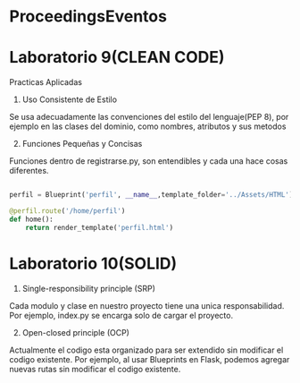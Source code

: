 # ProceedingsEventos

# Laboratorio 9(CLEAN CODE)
Practicas Aplicadas
1. Uso Consistente de Estilo

Se usa adecuadamente las convenciones del estilo del lenguaje(PEP 8), por ejemplo en las clases del dominio, como nombres, atributos y sus metodos

2. Funciones Pequeñas y Concisas

Funciones dentro de registrarse.py, son entendibles y cada una hace cosas diferentes.
```python

perfil = Blueprint('perfil', __name__,template_folder='../Assets/HTML')

@perfil.route('/home/perfil')
def home():
    return render_template('perfil.html')
```



# Laboratorio 10(SOLID)

1. Single-responsibility principle (SRP)

Cada modulo y clase en nuestro proyecto tiene una unica responsabilidad. Por ejemplo, index.py se encarga solo de cargar el proyecto.

2. Open-closed principle (OCP)

Actualmente el codigo esta organizado para ser extendido sin modificar el codigo existente. Por ejemplo, al usar Blueprints en Flask, podemos agregar nuevas rutas sin modificar el codigo existente.